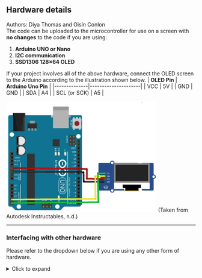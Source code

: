 ## Hardware details 
Authors: Diya Thomas and Oisín Conlon  
The code can be uploaded to the microcontroller for use on a screen with **no changes** to the code if you are using:
1. **Arduino UNO or Nano**
2. **I2C communication**
3. **SSD1306 128×64 OLED**
   
If your project involves all of the above hardware, connect the OLED screen to the Arduino according to the illustration shown below. 
| **OLED Pin** | **Arduino Uno Pin** |
|--------------|---------------------|
| VCC          | 5V                  |
| GND          | GND                 |
| SDA          | A4                  |
| SCL (or SCK) | A5                  |

<img src="../www/assets/I2C connection.png" alt="Electrical Wiring" width="400"/>
(Taken from Autodesk Instructables, n.d.)

---

### Interfacing with other hardware  

Please refer to the dropdown below if you are using any other form of hardware.
<details>
<summary>Click to expand</summary>

## **Technical Details: Code Portability for Other Screens**

The Arduino code in this project is highly portable to other screens thanks to the Adafruit GFX library. The table below outlines which parts of the code are portable and what actions are required to adapt it for different display types like graphical LCDs or E-Ink screens.

| **Code Section / Function** | **Different OLED** | **LCD** | **E-Ink** | ⚠️ **Action** |
|:---|:---|:---|:---|:---|
| `#include <Wire.h>` (I2C) | Depends | Depends | Depends | Replace with `SPI.h` if using SPI — see SPI section for more details. |
| `#include <Adafruit_SSD1306.h>` | Yes (if SSD1306) | No | No | Replace with correct driver. |
| `Adafruit_SSD1306 display(...)` | Yes (if SSD1306) | No | No | Replace with correct constructor. |
| `display.begin(...)` | Yes (if SSD1306) | No | No | Replace with display's `.begin()` or `.init()`. |
| `#define SCREEN_WIDTH / HEIGHT` | Depends | Depends | Depends | Update to match your display's resolution. |
| `drawBitmap(...)` | Yes | ⚠️ Color update | ⚠️ Use different function | Replace `SSD1306_WHITE` or use `drawInvertedBitmap()` for E-Ink. |
| `Data files (.h)` | Yes | Yes | Yes | None. The core data is 100% portable. |
| `scrollPhrase()` | Yes | Yes | No | Works perfectly for LCD/OLED. Unsuitable for E-Ink due to rapid updates. |
| `staticPhrase()` | Yes | Yes | Yes | Works perfectly for LCD/OLED. Ideal for E-Ink. |

<details>
<summary> More Guidance on Switching from I²C to SPI Display </summary>

If you're replacing an I²C display with an SPI display, here are the required code changes:

#### 1. Remove I²C-Specific Code

Delete or comment out the following:

```cpp
#include <Wire.h>
Wire.begin();
```

#### 2. Add SPI-Specific Code

Replace it with the appropriate SPI setup. Here's an example using an Adafruit ILI9341 display:

```cpp
#include <SPI.h>
#include <Adafruit_ILI9341.h>

// Define the SPI control pins (replace number with your connections)
#define TFT_CS   10 
#define TFT_DC    9
#define TFT_RST   8

// Example display object
Adafruit_ILI9341 tft(TFT_CS, TFT_DC, TFT_RST);

//update the setup function
void setup() {
  SPI.begin();     // Start the SPI bus
  tft.begin();     // Initialize the display
}
```
</details> 

## **Technical Details: Code Portability for Other Microcontrollers**

This guide details the specific changes required to port your Arduino AVR code to ESP32/ESP8266 and Raspberry Pi Pico (RP2040) boards.

| Code Aspect / Feature | Arduino (AVR - Uno/Nano) | ESP32 / ESP8266 | Raspberry Pi Pico (RP2040) |
| :--- | :--- | :--- | :--- |
| **Core C++ Logic** | **Baseline** | ✅ **Highly Portable** | ✅ **Highly Portable** |
| | The fundamental logic (loops, functions, variables) is standard C++ and requires no changes. | The fundamental logic is standard C++ and requires no changes. |
| **Libraries (Adafruit GFX & SSD1306)** | **Baseline** | ✅ **Fully Supported** | ✅ **Fully Supported** |
| | Adafruit libraries are the standard for this hardware. | These libraries are fully compatible. You can install them using the Arduino IDE's Library Manager for the ESP32 board profile. | These libraries are fully compatible. You can install them using the Arduino IDE's Library Manager for the Pico board profile. |
| **Hardware I2C (`Wire.h`)** | **Baseline** | ⚠️ **Action Required** | ⚠️ **Action Required** |
| | Uses `Wire.begin()` with fixed I2C pins (SDA: A4, SCL: A5). | You must specify the I2C pins. Change `Wire.begin()` to `Wire.begin(SDA_PIN, SCL_PIN)`, replacing `SDA_PIN` and `SCL_PIN` with the actual GPIO numbers you have wired (e.g., `21`, `22`). | You must specify the I2C pins. Change `Wire.begin()` to `Wire.begin(SDA_PIN, SCL_PIN)`, replacing `SDA_PIN` and `SCL_PIN` with the actual GP numbers you have wired (e.g., `0`, `1`). |
| **Memory (`PROGMEM` etc.)** | ✅ **Baseline — Required** | ⚠️ **Action Required** | ⚠️ **Action Required** |
| | `PROGMEM` and `<avr/pgmspace.h>` are **essential** to store large data (bitmaps) in flash memory, saving the very limited 2KB of RAM. Requires special functions like `pgm_read_byte()` and `memcpy_P()` to access data. | **`PROGMEM` is not needed.** These boards have ample RAM. Remove the `#include <avr/pgmspace.h>` and `PROGMEM` keyword. Replace all instances of `pgm_read_byte(addr)` and `pgm_read_word(addr)` with direct pointer access (`*addr` or array indexing). Replace `memcpy_P()` with the standard `memcpy()`. | **`PROGMEM` is unsupported and will cause a compile error.** You must remove `#include <avr/pgmspace.h>` and the `PROGMEM` keyword. Replace `pgm_read_byte()`/`pgm_read_word()` with direct pointer access and `memcpy_P()` with the standard `memcpy()`. |
| **Pin Definitions** | **Baseline** | ✅ **No Action Required (If I2C is updated)** | ✅ **No Action Required (If I2C is updated)** |
| | The `OLED_RESET` pin is defined as -1, which is portable. No other pins are defined in the main sketch. | The only pin-related change is for the I2C interface, as noted above. | The only pin-related change is for the I2C interface, as noted above. |

</details>
